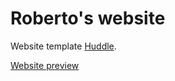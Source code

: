 # Roberto's website #
Website template [Huddle](https://www.papayatemplates.com/).  

[Website preview](robertoodogherty.github.io)


